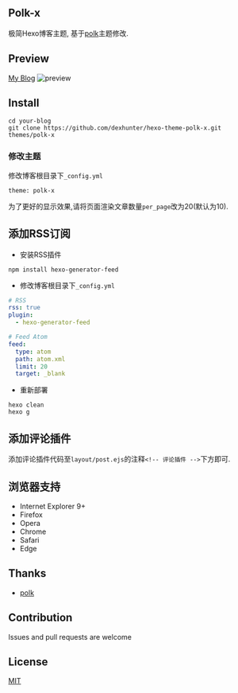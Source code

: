 ## Polk-x
极简Hexo博客主题, 基于[polk](https://github.com/chunqiuyiyu/hexo-theme-polk)主题修改.

## Preview
[My Blog](http://books.dex.moe)
![preview](https://github.com/dexhunter/hexo-theme-polk-x/blob/master/demo.jpg?raw=true)

## Install

```shell
cd your-blog
git clone https://github.com/dexhunter/hexo-theme-polk-x.git themes/polk-x
```

### 修改主题
修改博客根目录下`_config.yml`
```
theme: polk-x
```
为了更好的显示效果,请将页面渲染文章数量`per_page`改为20(默认为10).

## 添加RSS订阅
* 安装RSS插件
```shell
npm install hexo-generator-feed
```

* 修改博客根目录下`_config.yml`
```yml
# RSS
rss: true
plugin:
  - hexo-generator-feed

# Feed Atom
feed:
  type: atom
  path: atom.xml
  limit: 20
  target: _blank
```
* 重新部署
```shell
hexo clean
hexo g
```

## 添加评论插件
添加评论插件代码至`layout/post.ejs`的注释`<!-- 评论插件 -->`下方即可.

## 浏览器支持
- Internet Explorer 9+
- Firefox
- Opera
- Chrome
- Safari
- Edge

## Thanks
* [polk](https://github.com/chunqiuyiyu/hexo-theme-polk)

## Contribution
Issues and pull requests are welcome

## License
[MIT](LICENSE)
